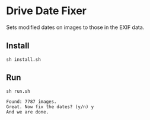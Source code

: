 # Drive Date Fixer

Sets modified dates on images to those in the EXIF data.

## Install

`sh install.sh`

## Run

`sh run.sh`

    Found: 7787 images.
    Great. Now fix the dates? (y/n) y
    And we are done.
